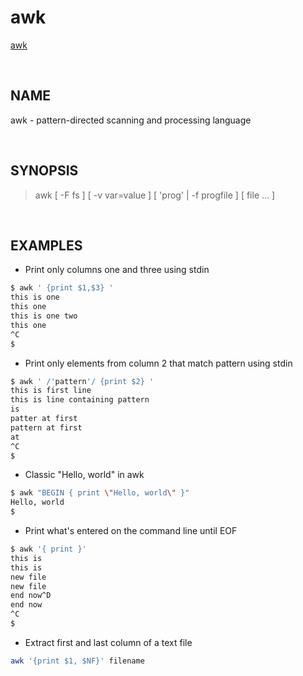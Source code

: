 # awk

[awk](https://man7.org/linux/man-pages/man1/awk.1p.html)

<br>

## NAME

awk - pattern-directed scanning and processing language

<br>

## SYNOPSIS

> awk [ -F fs ] [ -v var=value ] [ 'prog' | -f progfile ] [ file ...  ]

<br>

## EXAMPLES

- Print only columns one and three using stdin

```bash
$ awk ' {print $1,$3} '
this is one
this one
this is one two
this one
^C
$ 
```

- Print only elements from column 2 that match pattern using stdin

```bash
$ awk ' /'pattern'/ {print $2} '
this is first line
this is line containing pattern
is
patter at first
pattern at first
at
^C
$
```

- Classic "Hello, world" in awk

```bash
$ awk "BEGIN { print \"Hello, world\" }"
Hello, world
$
```

- Print what's entered on the command line until EOF

```bash
$ awk '{ print }'
this is
this is
new file
new file
end now^D
end now
^C
$
```

- Extract first and last column of a text file

```bash
awk '{print $1, $NF}' filename
```
